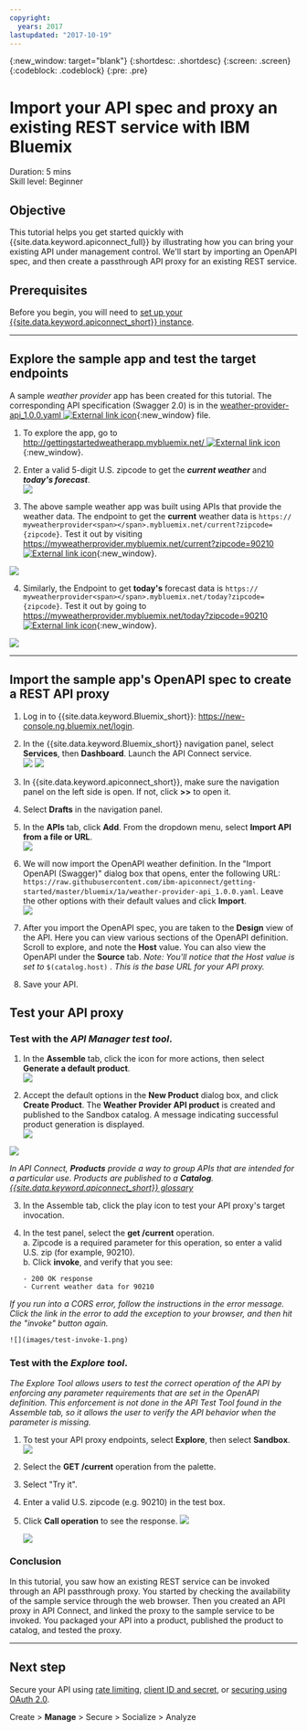 ```yaml
---
copyright:
  years: 2017
lastupdated: "2017-10-19"
---
```


{:new_window: target="blank"}
{:shortdesc: .shortdesc}
{:screen: .screen}
{:codeblock: .codeblock}
{:pre: .pre}

# Import your API spec and proxy an existing REST service with IBM Bluemix
Duration: 5 mins  
Skill level: Beginner  

## Objective
This tutorial helps you get started quickly with {{site.data.keyword.apiconnect_full}} by illustrating how you can bring your existing API under management control. We'll start by importing an OpenAPI spec, and then create a passthrough API proxy for an existing REST service.

## Prerequisites
Before you begin, you will need to [set up your {{site.data.keyword.apiconnect_short}} instance](tut_prereq_set_up_apic_instance.html).

---


## Explore the sample app and test the target endpoints

A sample _weather provider_ app has been created for this tutorial. The corresponding API specification (Swagger 2.0) is in the [weather-provider-api_1.0.0.yaml ![External link icon](../../../icons/launch-glyph.svg "External link icon")](https://raw.githubusercontent.com/ibm-apiconnect/getting-started/master/toolkit/1a-import/weather-provider-api_1.0.0.yaml){:new_window} file.

1. To explore the app, go to [http://gettingstartedweatherapp.mybluemix.net/ ![External link icon](../../../icons/launch-glyph.svg "External link icon")](http://gettingstartedweatherapp.mybluemix.net/){:new_window}.  
2. Enter a valid 5-digit U.S. zipcode to get the _**current weather**_ and _**today's forecast**_.  
![](images/explore-weatherapp-1.png)

3. The above sample weather app was built using APIs that provide the weather data. The endpoint to get the **current** weather data is `https:// myweatherprovider<span></span>.mybluemix.net/current?zipcode={zipcode}`. Test it out by visiting [https://myweatherprovider.mybluemix.net/current?zipcode=90210 ![External link icon](../../../icons/launch-glyph.svg "External link icon")](https://myweatherprovider.mybluemix.net/current?zipcode=90210){:new_window}.  

  ![](images/explore-weatherapp-2.png)

4. Similarly, the Endpoint to get **today's** forecast data is `https:// myweatherprovider<span></span>.mybluemix.net/today?zipcode={zipcode}`. Test it out by going to [https://myweatherprovider.mybluemix.net/today?zipcode=90210 ![External link icon](../../../icons/launch-glyph.svg "External link icon")](https://myweatherprovider.mybluemix.net/today?zipcode=90210){:new_window}.  

  ![](images/explore-weatherapp-3.png)


---

## Import the sample app's OpenAPI spec to create a REST API proxy
1. Log in to {{site.data.keyword.Bluemix_short}}: https://new-console.ng.bluemix.net/login.
2. In the {{site.data.keyword.Bluemix_short}} navigation panel, select **Services**, then **Dashboard**. Launch the API Connect service.  
   ![](images/login-1.png)   ![](images/login-2.png)  

3. In {{site.data.keyword.apiconnect_short}}, make sure the navigation panel on the left side is open. If not, click **>>** to open it.  
4. Select **Drafts** in the navigation panel.   
5. In the **APIs** tab, click **Add**. From the dropdown menu, select **Import API from a file or URL**.  
     ![](images/import-1.png)

6. We will now import the OpenAPI weather definition. In the "Import OpenAPI (Swagger)" dialog box that opens, enter the following URL:
`https://raw.githubusercontent.com/ibm-apiconnect/getting-started/master/bluemix/1a/weather-provider-api_1.0.0.yaml`. Leave the other options with their default values and click **Import**.  
    ![](images/import-2.png)  

7. After you import the OpenAPI spec, you are taken to the **Design** view of the API. Here you can view various sections of the OpenAPI definition. Scroll to explore, and note the **Host** value. You can also view the OpenAPI under the **Source** tab.
  _Note: You'll notice that the Host value is set to_ `$(catalog.host)` _. This is the base URL for your API proxy._
8. Save your API.


## Test your API proxy

### Test with the _API Manager test tool_.
1. In the **Assemble** tab, click the icon for more actions, then select **Generate a default product**.  
  ![](images/generate-default-product-1.png)   

2. Accept the default options in the **New Product** dialog box, and click **Create Product**. The **Weather Provider API product** is created and published to the Sandbox catalog. A message indicating successful product generation is displayed.  
  ![](images/generate-default-product-2.png)  

  ![](images/generate-default-product-3.png)

  _In API Connect, **Products** provide a way to group APIs that are intended for a particular use. Products are published to a **Catalog**.  [{{site.data.keyword.apiconnect_short}} glossary](../apic_glossary.html)_

3. In the Assemble tab, click the play icon to test your API proxy's target invocation.

4. In the test panel, select the **get /current** operation.  
    a. Zipcode is a required parameter for this operation, so enter a valid U.S. zip (for example, 90210).  
    b. Click **invoke**, and verify that you see:  
    ```
    - 200 OK response
    - Current weather data for 90210  
    ```
_If you run into a CORS error, follow the instructions in the error message. Click the link in the error to add the exception to your browser, and then hit the "invoke" button again._

    ![](images/test-invoke-1.png)


### Test with the _Explore tool_.
_The Explore Tool allows users to test the correct operation of the API by enforcing any parameter requirements that are set in the OpenAPI definition. This enforcement is not done in the API Test Tool found in the Assemble tab, so it allows the user to verify the API behavior when the parameter is missing._

1. To test your API proxy endpoints, select **Explore**, then select **Sandbox**.
    ![](images/test-explore-1.png)
2. Select the **GET /current** operation from the palette.
3. Select "Try it".  
4. Enter a valid U.S. zipcode (e.g. 90210) in the test box.
5. Click **Call operation** to see the response.
  ![](images/test-explore-2.png)

    ![](images/test-explore-3.png)


### Conclusion
In this tutorial, you saw how an existing REST service can be invoked through an API passthrough proxy. You started by checking the availability of the sample service through the web browser. Then you created an API proxy in API Connect, and linked the proxy to the sample service to be invoked. You packaged your API into a product, published the product to catalog, and tested the proxy.

---

## Next step

Secure your API using [rate limiting](tut_rate_limit.html), [client ID and secret](tut_secure_landing.html), or [securing using OAuth 2.0](tut_secure_oauth_2.html).

Create > **Manage** > Secure > Socialize > Analyze

